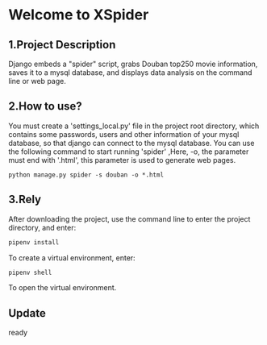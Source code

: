# Welcome to XSpider
## 1.Project Description
   Django embeds a "spider" script, grabs Douban top250 movie information, saves it to a mysql database, and displays data analysis on the command line or web page.
## 2.How to use?
   You must create a 'settings_local.py' file in the project root directory, which contains some passwords, users and other information of your mysql database, so that django can connect to the mysql database. You can use the following command to start running 'spider' ,Here, -o, the parameter must end with '.html', this parameter is used to generate web pages.
   ```
python manage.py spider -s douban -o *.html
```
    
## 3.Rely
   After downloading the project, use the command line to enter the project directory, and enter:
   ```python
pipenv install
```
To create a virtual environment, enter:
```python
pipenv shell
```
To open the virtual environment.

## Update

ready
